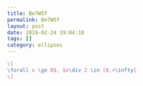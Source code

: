 ```yaml
---
title: Be7W5f
permalink: Be7W5f
layout: post
date: 2019-02-24 19:04:10
tags: []
category: ellipses
---
```


```latex
\[
\forall x \ge 0$, $x\div 2 \in [0,+\infty[
\]
```